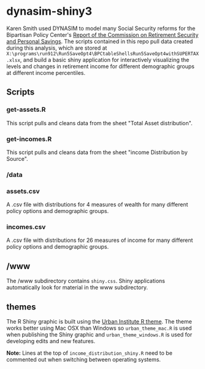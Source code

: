 # dynasim-shiny3

Karen Smith used DYNASIM to model many Social Security reforms for the Bipartisan Policy Center's [Report of the Commission on Retirement Security and Personal Savings](http://cdn.bipartisanpolicy.org/wp-content/uploads/2016/06/BPC-Retirement-Security-Report.pdf). The scripts contained in this repo pull data created during this analysis, which are stored at `X:\programs\run912\Run5SaveOpt4\BPCtableShellsRun5SaveOpt4withSUPERTAX.xlsx`, and build a basic shiny application for interactively visualizing the levels and changes in retirement income for different demographic groups at different income percentiles.

## Scripts

### get-assets.R

This script pulls and cleans data from the sheet "Total Asset distribution". 
### get-incomes.R

This script pulls and cleans data from the sheet "income Distribution by Source".

### /data

### assets.csv

A .csv file with distributions for 4 measures of wealth for many different policy options and demographic groups. 

### incomes.csv

A .csv file with distributions for 26 measures of income for many different policy options and demographic groups. 

## /www

The /www subdirectory contains `shiny.css`. Shiny applications automatically look for material in the www subdirectory. 

## themes

The R Shiny graphic is built using the [Urban Institute R theme](https://github.com/UrbanInstitute/urban_R_theme). The theme works better using Mac OSX than Windows so `urban_theme_mac.R` is used when publishing the Shiny graphic and `urban_theme_windows.R` is used for developing edits and new features. 

**Note:** Lines at the top of `income_distribution_shiny.R` need to be commented out when switching between operating systems. 
